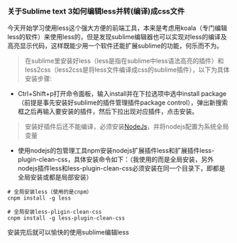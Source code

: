 ### 关于Sublime text 3如何编辑less并转(编译)成css文件

今天开始学习使用less这个强大方便的前端工具，本来是考虑用koala（专门编辑less的软件）来使用less的，但是发现sublime编辑器也可以实现对less的编译及高亮显示代码，这样既能少用一个软件还能扩展sublime的功能，何乐而不为。

> 在sublime里安装好less（less是指在sublime中less语法高亮的插件）和less2css（less2css是将less文件编译成css的sublime插件），以下为具体安装步骤:

- Ctrl+Shift+p打开命令面板，输入install并在下拉选项中选中install package（前提是事先安装好sublime的插件管理插件package control），弹出新搜索框之后再输入要安装的插件，然后下拉出现对应插件，点击安装。

> 安装好插件后还不能编译，必须安装[NodeJs](https://nodejs.org/en/)，并将nodejs配置为系统全局变量

- 使用nodejs的包管理工具npm安装nodejs扩展插件less和扩展插件less-plugin-clean-css，具体安装命令如下：（我使用的而是全局安装，另外nodejs插件less和less-plugin-clean-css必须安装在同一个目录下，即都是全局安装或都是局部安装）
```
# 全局安装less（使用的是cnpm）
cnpm install -g less

# 全局安装less-pligin-clean-css
cnpm install -g less-plugin-clean-css
```

安装完后就可以愉快的使用sublime编辑less
